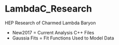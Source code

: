 # LambdaC_Research
HEP Research of Charmed Lambda Baryon
- New2017 = Current Analysis C++ Files
- Gaussia Fits = Fit Functions Used to Model Data
